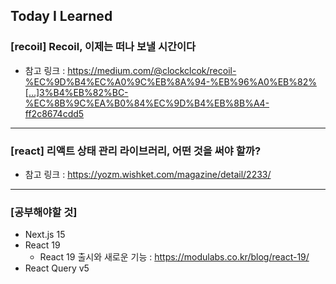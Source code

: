 ## Today I Learned

### [recoil] Recoil, 이제는 떠나 보낼 시간이다

- 참고 링크 : https://medium.com/@clockclcok/recoil-%EC%9D%B4%EC%A0%9C%EB%8A%94-%EB%96%A0%EB%82%[…]3%B4%EB%82%BC-%EC%8B%9C%EA%B0%84%EC%9D%B4%EB%8B%A4-ff2c8674cdd5

---

### [react] 리액트 상태 관리 라이브러리, 어떤 것을 써야 할까?

- 참고 링크 : https://yozm.wishket.com/magazine/detail/2233/

---

### [공부해야할 것]

- Next.js 15
- React 19
  - React 19 출시와 새로운 기능 : https://modulabs.co.kr/blog/react-19/
- React Query v5
